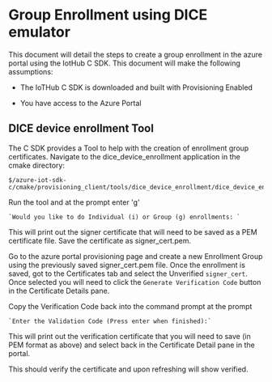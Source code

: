 # Group Enrollment using DICE emulator

This document will detail the steps to create a group enrollment in the azure portal using the IotHub C SDK.  This document will make the following assumptions:

- The IoTHub C SDK is downloaded and built with Provisioning Enabled

- You have access to the Azure Portal

## DICE device enrollment Tool

The C SDK provides a Tool to help with the creation of enrollment group certificates.  Navigate to the dice_device_enrollment application in the cmake directory:

```Shell
$/azure-iot-sdk-c/cmake/provisioning_client/tools/dice_device_enrollment/dice_device_enrollment
```

Run the tool and at the prompt enter 'g'

```Shell
`Would you like to do Individual (i) or Group (g) enrollments: `
```

This will print out the signer certificate that will need to be saved as a PEM certificate file.  Save the certificate as signer_cert.pem.

Go to the azure portal provisioning page and create a new Enrollment Group using the previously saved signer_cert.pem file.  Once the enrollment is saved, got to the Certificates tab and select the Unverified `signer_cert`.  Once selected you will need to click the `Generate Verification Code` button in the Certificate Details pane.  

Copy the Verification Code back into the command prompt at the prompt

```Shell
`Enter the Validation Code (Press enter when finished):`
```

This will print out the verification certificate that you will need to save (in PEM format as above) and select back in the Certificate Detail pane in the portal.

This should verify the certificate and upon refreshing will show verified.